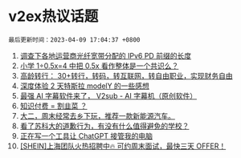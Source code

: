# v2ex热议话题

`最后更新时间：2023-04-09 17:04:37 +0800`

1. [调查下各地运营商光纤宽带分配的 IPv6 PD 前缀的长度](https://www.v2ex.com/t/930849)
1. [小学 1÷0.5x=4 中把 0.5x 看作整体是一个共识么？](https://www.v2ex.com/t/930877)
1. [高龄转行： 30+转行，转码，转互联网，转自由职业，实现财务自由](https://www.v2ex.com/t/930913)
1. [深度体验 2 天特斯拉 modelY 的一些感想](https://www.v2ex.com/t/930910)
1. [最强 AI 字幕软件来了， V2sub - AI 字幕机（原创软件）](https://www.v2ex.com/t/930940)
1. [知识付费 = 割韭菜 ？](https://www.v2ex.com/t/930987)
1. [大二，周末经常去乡下玩，推荐一款新能源汽车。](https://www.v2ex.com/t/930869)
1. [看了苏科大的道歉行为，有没有什么值得避免的学校？](https://www.v2ex.com/t/930860)
1. [正在写一个工具让 ChatGPT 接管我的电脑](https://www.v2ex.com/t/930888)
1. [[SHEIN]上海团队火热招聘中🔥 可约周末面试，最快三天 OFFER！](https://www.v2ex.com/t/930862)

